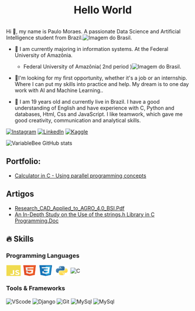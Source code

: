 <!--título-->
<div id="user-content-toc">
  <ul align="center">
    <summary><h1 style="display: inline-block">Hello World</h1></summary>
  </ul>
</div>



<!-- Presentation -->
<p>
  Hi 👋, my name is Paulo Moraes. A passionate Data Science and Artificial Intelligence student from Brazil.<img src="https://upload.wikimedia.org/wikipedia/commons/thumb/0/05/Flag_of_Brazil.svg/275px-Flag_of_Brazil.svg.png" width="20" alt="Imagem do Brasil">.

  - 🌱 I am currently majoring in information systems. At the Federal University of Amazônia.
       - Federal University of Amazônia( 2nd period )<img src="https://www.ufpb.br/educacaofinanceira/contents/imagens/brasoes-universidades/ufra.png/@@images/image.png" width="25" alt="Imagem do Brasil">.

  - 🔭I'm looking for my first opportunity, whether it's a job or an internship. Where I can put my skills into practice and help. My dream is to one day work with AI and Machine Learning..
</p>

<!-- Dropdown -->


  - 💬 I am 19 years old and currently live in Brazil. I have a good understanding of English and have experience with C, Python and databases, Html, Css and JavaScript. I like teamwork, which gave me good creativity, communication and analytical skills.


<!-- Links -->
[![Instagram](https://img.shields.io/badge/Instagram-E4405F?style=for-the-badge&logo=instagram&logoColor=white)](https://www.instagram.com/__paulom___/)
[![LinkedIn](https://img.shields.io/badge/LinkedIn-0077B5?style=for-the-badge&logo=linkedin&logoColor=white)](www.linkedin.com/in/paulo-moraes-879213294)
[![Kaggle](https://img.shields.io/badge/Kaggle-20BEFF?style=for-the-badge&logo=Kaggle&logoColor=white)](https://www.kaggle.com/variablebee)

<!-- GithubStats -->
![VariableBee GitHub stats](https://github-readme-stats.vercel.app/api?username=Paulompj&show_icons=true&theme=gotham)

<!-- Portfolio -->
## Portfolio:
- [Calculator in C - Using parallel programming concepts](https://github.com/VariableBee/EDA_Loggi)
## Artigos
- [Research_CAD_Applied_to_AGRO_4.0_BSI.Pdf]()
- [An In-Depth Study on the Use of the strings.h Library in C Programming.Doc]()
## 🔥 Skills
<!-- Skills: Programming Languages -->
<div style="flex-basis: 48%;">
  <h3>Programming Languages</h3>
  <img align="center" alt="Js" height="30" width="40" src="https://raw.githubusercontent.com/devicons/devicon/master/icons/javascript/javascript-plain.svg">
  <img align="center" alt="HTML" height="30" width="40" src="https://raw.githubusercontent.com/devicons/devicon/master/icons/html5/html5-original.svg">
  <img align="center" alt="CSS" height="30" width="40" src="https://raw.githubusercontent.com/devicons/devicon/master/icons/css3/css3-original.svg">
  <img align="center" alt="Python" height="30" width="40" src="https://raw.githubusercontent.com/devicons/devicon/master/icons/python/python-original.svg">
  <img align="center" alt="C" height="30" width="40" src="https://cdn.jsdelivr.net/gh/devicons/devicon/icons/c/c-original.svg">
</div>
  
<!-- Skills: Tools & Frameworks -->
<div style="flex-basis: 48%;">
  <h3>Tools & Frameworks</h3>
  <img align="center" alt="VScode" height="30" width="40" src="https://cdn.jsdelivr.net/gh/devicons/devicon/icons/vscode/vscode-original.svg">
  <img align="center" alt="Django" height="30" width="40" src="https://img.shields.io/badge/Django-092E20?style=for-the-badge&logo=django&logoColor=white">
  <img align="center" alt="Git" height="30" width="40" src="https://e7.pngegg.com/pngimages/713/558/png-clipart-computer-icons-pro-git-github-logo-text-logo-thumbnail.png">
  <img align="center" alt="MySql" height="30" width="40" src="https://img.shields.io/badge/MySQL-00000F?style=for-the-badge&logo=mysql&logoColor=white">
  <img align="center" alt="MySql" height="30" width="40" src="https://img.shields.io/badge/SQLite-07405E?style=for-the-badge&logo=sqlite&logoColor=white">
  
</div>
</div>
